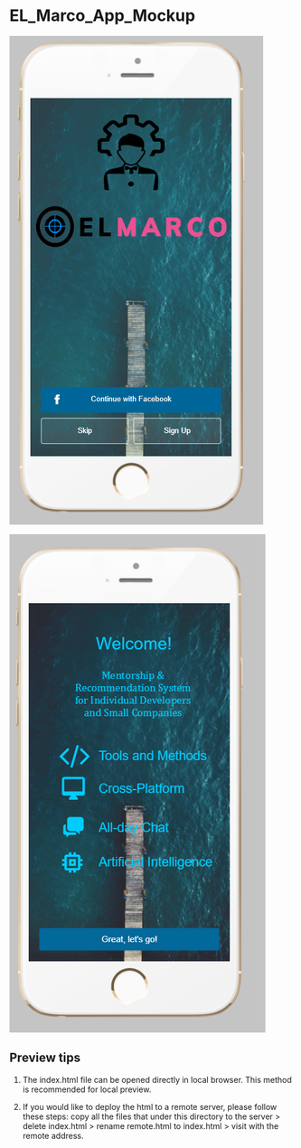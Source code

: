 # EL_Marco_App_Mockup

![alt text](https://github.com/JonTimus/EL_Marco_App_Mockup/blob/main/pics/home.png?raw=true)

![alt text](https://github.com/JonTimus/EL_Marco_App_Mockup/blob/main/pics/welcome.png?raw=false)

## Preview tips

1. The index.html file can be opened directly in local browser. This method is recommended for local preview.

2. If you would like to deploy the html to a remote server, please follow these steps: copy all the files that under this directory to the server > delete index.html > rename remote.html to index.html > visit with the remote address.
